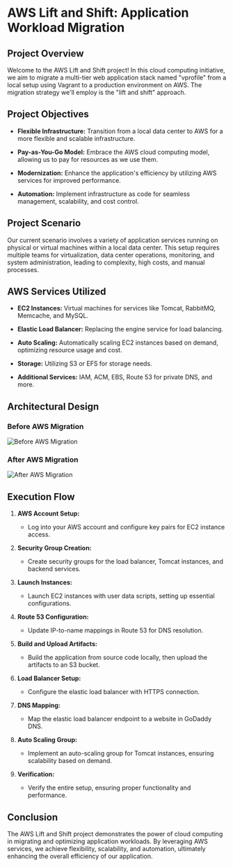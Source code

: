 # AWS Lift and Shift: Application Workload Migration

## Project Overview

Welcome to the AWS Lift and Shift project! In this cloud computing initiative, we aim to migrate a multi-tier web application stack named "vprofile" from a local setup using Vagrant to a production environment on AWS. The migration strategy we'll employ is the "lift and shift" approach.

## Project Objectives

- **Flexible Infrastructure:** Transition from a local data center to AWS for a more flexible and scalable infrastructure.
  
- **Pay-as-You-Go Model:** Embrace the AWS cloud computing model, allowing us to pay for resources as we use them.

- **Modernization:** Enhance the application's efficiency by utilizing AWS services for improved performance.

- **Automation:** Implement infrastructure as code for seamless management, scalability, and cost control.

## Project Scenario

Our current scenario involves a variety of application services running on physical or virtual machines within a local data center. This setup requires multiple teams for virtualization, data center operations, monitoring, and system administration, leading to complexity, high costs, and manual processes.

## AWS Services Utilized

- **EC2 Instances:** Virtual machines for services like Tomcat, RabbitMQ, Memcache, and MySQL.
  
- **Elastic Load Balancer:** Replacing the engine service for load balancing.
  
- **Auto Scaling:** Automatically scaling EC2 instances based on demand, optimizing resource usage and cost.

- **Storage:** Utilizing S3 or EFS for storage needs.

- **Additional Services:** IAM, ACM, EBS, Route 53 for private DNS, and more.

## Architectural Design

### Before AWS Migration
![Before AWS Migration](link_to_before_migration_diagram)

### After AWS Migration
![After AWS Migration](link_to_after_migration_diagram)

## Execution Flow

1. **AWS Account Setup:**
   - Log into your AWS account and configure key pairs for EC2 instance access.

2. **Security Group Creation:**
   - Create security groups for the load balancer, Tomcat instances, and backend services.

3. **Launch Instances:**
   - Launch EC2 instances with user data scripts, setting up essential configurations.

4. **Route 53 Configuration:**
   - Update IP-to-name mappings in Route 53 for DNS resolution.

5. **Build and Upload Artifacts:**
   - Build the application from source code locally, then upload the artifacts to an S3 bucket.

6. **Load Balancer Setup:**
   - Configure the elastic load balancer with HTTPS connection.

7. **DNS Mapping:**
   - Map the elastic load balancer endpoint to a website in GoDaddy DNS.

8. **Auto Scaling Group:**
   - Implement an auto-scaling group for Tomcat instances, ensuring scalability based on demand.

9. **Verification:**
   - Verify the entire setup, ensuring proper functionality and performance.


## Conclusion

The AWS Lift and Shift project demonstrates the power of cloud computing in migrating and optimizing application workloads. By leveraging AWS services, we achieve flexibility, scalability, and automation, ultimately enhancing the overall efficiency of our application.


